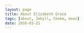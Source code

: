 ```yaml
---
layout: page
title: About Elizabeth Grace 
tags: [about, Jekyll, theme, moon]
date: 2016-03-21
---
```

    
## 



